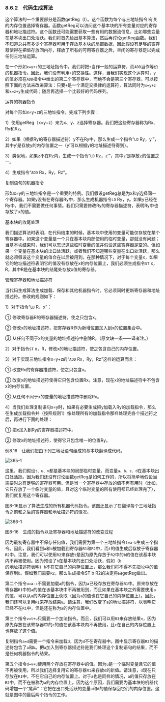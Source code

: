### 8.6.2　代码生成算法

这个算法的一个重要部分是函数getReg（I）。这个函数为每个与三地址指令I有关的内存位置选择寄存器。函数getReg可以访问这个基本块的所有变量对应的寄存器和地址描述符。这个函数还可能需要获取一些有用的数据流信息，比如哪些变量在基本块出口处活跃。我们将首先给出基本算法，然后再讨论getReg函数。我们不知道总共有多少个寄存器可用于存放基本块的局部数据，因此假设有足够的寄存器使得在把值存放回内存，释放了所有的可用寄存器之后，空闲的寄存器足以完成任何三地址运算。

在一个形如`x=y+z`的三地址指令中，我们将把`+`当作一般的运算符，而`ADD`当作等价的机器指令。因此，我们没有利用`+`的交换性。这样，当我们实现这个运算时，`y`的值必须在`ADD`指令中给出的第二个寄存器中，而绝不会是第三个寄存器。可以按照下面的方法来改进算法：只要`+`是一个满足交换律的运算符，算法同时为`x=y+z`和`x=z+y`生成代码；随后再选择一个比较好的代码序列。

运算的机器指令

对每个形如x=y+z的三地址指令，完成下列步骤：

1）使用getReg（x=y+z）来为x、y、z选择寄存器。我们把这些寄存器称为Rx、Ry和Rz。

2）如果（根据Ry的寄存器描述符）y不在Ry中，那么生成一个指令“`LD` Ry，y′”，其中y′是存放y的内存位置之一（y′可以根据y的地址描述符得到）。

3）类似地，如果z不在Rz内，生成一个指令“`LD` Rz，z′”，其中z′是存放z的位置之一。

4）生成指令“`ADD` Rx，Ry，Rz”。

复制语句的机器指令

形如x=y的三地址指令是一个重要的特例。我们假设getReg总是为x和y选择同一个寄存器。如果y没有在寄存器Ry中，那么生成机器指令`LD` Ry，y。如果y已经在Ry中，我们不需要做任何事情。我们只需要修改Ry的寄存器描述符，表明Ry中也存放了x的值。

基本块的收尾处理

我们描述算法时表明，在代码结束的时候，基本块中使用的变量可能仅存放在某个寄存器中。如果这个变量是一个只在基本块内部使用的临时变量，那就没有问题；当基本块结束时，我们可以忘记这些临时变量的值并假设这些寄存器是空的。但如果一个变量在基本块的出口处活跃，或者我们不知道哪些变量在出口处活跃，那么就必须假设这个变量的值会在以后被用到。在那种情况下，对于每个变量x，如果它的地址描述符表明它的值没有存放在x的内存位置上，我们必须生成指令`ST` x，R，其中R是在基本块的结尾处存放x值的寄存器。

管理寄存器和地址描述符

当代码生成算法生成加载、保存和其他机器指令时，它必须同时更新寄存器和地址描述符。修改的规则如下：

1）对于指令“`LD` R，x”：

① 修改寄存器R的寄存器描述符，使之只包含x。

② 修改x的地址描述符，把寄存器R作为新增位置加入到x的位置集合中。

③ 从任何不同于x的变量的地址描述符中删除R。（原文缺一条——译者注。）

2）对于指令`ST` x，R，修改x的地址描述符，使之包含自己的内存位置。

3）对于实现三地址指令x=y+z的“`ADD` Rx，Ry，Rz”这样的运算而言：

① 改变Rx的寄存器描述符，使之只包含x。

② 改变x的地址描述符使得它只包含位置Rx。注意，现在x的地址描述符中不包含x的内存位置。

③ 从任何不同于x的变量的地址描述符中删除Rx。

4）当我们处理复制语句x=y时，如果有必要生成把y加载入Ry的加载指令，那么在生成加载指令并（按照规则1）像处理所有的加载指令那样处理完各个描述符之后，再进行下面的处理：

① 把x加入到Ry的寄存器描述符中。

② 修改x的地址描述符，使得它只包含唯一的位置Ry。

例8.16　让我们把由下列三地址语句组成的基本块翻译成代码。

![365-1](../Images/image04577.jpeg)

这里，我们假设`t、u、v`都是基本块的局部临时变量，而变量`a、b、c、d`在基本块出口处活跃。因为我们还没有讨论函数getReg是如何工作的，所以将简单地假设当需要时总有足够的寄存器可用。但是当一个寄存器中存放的值不再有用时（比如，它只存放了一个临时变量的值，且对这个临时变量的所有使用都已经处理完了），我们就复用这个寄存器。

图8-16显示了算法生成的所有机器代码指令。该图还显示了在翻译每个三地址指令之前和之后的寄存器和地址描述符的情况。

![366-1](../Images/image04578.jpeg)

图8-16　生成的指令以及寄存器和地址描述符的改变过程

因为最初寄存器中不保存任何值，我们需要为第一个三地址指令`t=a-b`生成三个指令。因此，我们看到`a`和`b`被加载到寄存器`R1`和`R2`中，而`t`的值生成后存放于寄存器`R2`中。注意，我们可以使用`R2`来存放`t`是因为原先存放于`R2`中的`b`的值在该基本块内不再被使用。因为预设了`b`在基本块的出口处活跃，假如（`b`的地址描述符表明）`b`不在它自己的内存位置上，那么我们将不得不先把`R2`中的值保存到`b`。假如我们需要`R2`，那么生成指令ST b R2的决定将由getReg做出。

第二个指令`u=a-c`不需要加载`a`的指令，因为`a`已经存放在寄存器`R1`中。原来存放在寄存器`R1`中的`a`的值在该基本块中不再被用到，而且如果在基本块之外需要使用`a`的值，可以从`a`的内存位置上获取（因为`a`的值也在它自己的内存位置上）。因此，我们还可以复用`R1`来存放结果`u`。请注意，我们改变了`a`的地址描述符，以表明它已经不在`R1`中，但是还在称为`a`的内存位置中。

第三个指令`v=t+u`只需要一个加法指令。而且，我们可以用`R3`来存放结果`v`，因为原先存放在该寄存器中的`c`的值在该基本块内不再使用，且`c`在自己的内存位置上也存放了这个值。

复制指令`a=d`需要一个指令来加载`d`，因为`d`不在寄存器中。图中显示寄存器`R2`的描述符包含了`a`和`b`。把`a`加入到寄存器描述符是我们处理这个复制语句的结果，而不是任何机器指令的结果。

第五个指令`d=v+u`使用两个存放在寄存器中的值。因为`u`是一个临时变量且它的值不再被使用，所以我们选择复用它的寄存器`R1`来存放`d`的新值。请注意，`d`现在只存放在`R1`中，不在它自己的内存位置上。对于`a`也是同样的情况，`a`的值只存放在`R2`中，而不在被称为`a`的内存位置上。因为这个原因，我们需要为基本块的机器代码增加一个“尾声”：它把在出口处活跃的变量`a`和`d`的值保存回它们的内存位置。这就是图中的最后两个指令的工作。